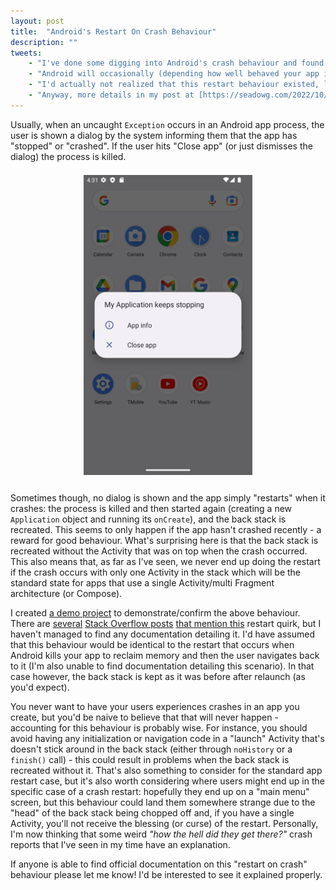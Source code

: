 ```yaml
---
layout: post
title:  "Android's Restart On Crash Behaviour"
description: ""
tweets:
    - "I've done some digging into Android's crash behaviour and found something weird..."
    - "Android will occasionally (depending how well behaved your app is) restart your app's process automatically. This is all well and good, but it will restore the back stack WITHOUT THE ACTIVITY THAT WAS ON TOP"
    - "I'd actually not realized that this restart behaviour existed, let alone that you'd end up sending the user to a different place than where they experienced the crash. Perhaps this was all obvious to other people though?"
    - "Anyway, more details in my post at [https://seadowg.com/2022/10/24/crash-test.html]. If anyone has a links to official docs on this I'd to see them."
---
```


Usually, when an uncaught `Exception` occurs in an Android app process, the user is shown a dialog by the system informing them that the app has "stopped" or "crashed". If the user hits "Close app" (or just dismisses the dialog) the process is killed.

<img src="/assets/img/crash.png" style="max-height: 480px; width: auto; margin-left: auto; margin-right: auto; display: block; margin-top: 1.5em; margin-bottom: 2em;"/>

Sometimes though, no dialog is shown and the app simply "restarts" when it crashes: the process is killed and then started again (creating a new `Application` object and running its `onCreate`), and the back stack is recreated. This seems to only happen if the app hasn't crashed recently - a reward for good behaviour. What's surprising here is that the back stack is recreated without the Activity that was on top when the crash occurred. This also means that, as far as I've seen, we never end up doing the restart if the crash occurs with only one Activity in the stack which will be the standard state for apps that use a single Activity/multi Fragment architecture (or Compose).

I created [a demo project](https://github.com/seadowg/crash-test) to demonstrate/confirm the above behaviour. There are [several](https://stackoverflow.com/questions/5651651/prevent-android-from-recreating-activity-stack-after-crash) [Stack Overflow posts](https://stackoverflow.com/questions/5423571/prevent-activity-stack-from-being-restored) [that mention this](https://stackoverflow.com/questions/5651651/prevent-android-from-recreating-activity-stack-after-crash) restart quirk, but I haven't managed to find any documentation detailing it. I'd have assumed that this behaviour would be identical to the restart that occurs when Android kills your app to reclaim memory and then the user navigates back to it (I'm also unable to find documentation detailing this scenario). In that case however, the back stack is kept as it was before after relaunch (as you'd expect).

You never want to have your users experiences crashes in an app you create, but you'd be naive to believe that that will never happen - accounting for this behaviour is probably wise. For instance, you should avoid having any initialization or navigation code in a "launch" Activity that's doesn't stick around in the back stack (either through `noHistory` or a `finish()` call) - this could result in problems when the back stack is recreated without it. That's also something to consider for the standard app restart case, but it's also worth considering where users might end up in the specific case of a crash restart: hopefully they end up on a "main menu" screen, but this behaviour could land them somewhere strange due to the "head" of the back stack being chopped off and, if you have a single Activity, you'll not receive the blessing (or curse) of the restart. Personally, I'm now thinking that some weird *"how the hell did they get there?"* crash reports that I've seen in my time have an explanation.

If anyone is able to find official documentation on this "restart on crash" behaviour please let me know! I'd be interested to see it explained properly.

